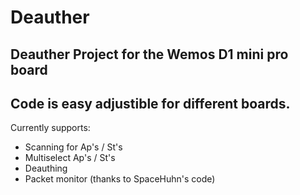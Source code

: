 # Deauther
Deauther Project for the Wemos D1 mini pro board
----------------------------------------------------------------------
Code is easy adjustible for different boards.
----------------------------------------------------------------------
Currently supports:
- Scanning for Ap's / St's
- Multiselect Ap's / St's
- Deauthing
- Packet monitor (thanks to SpaceHuhn's code)
